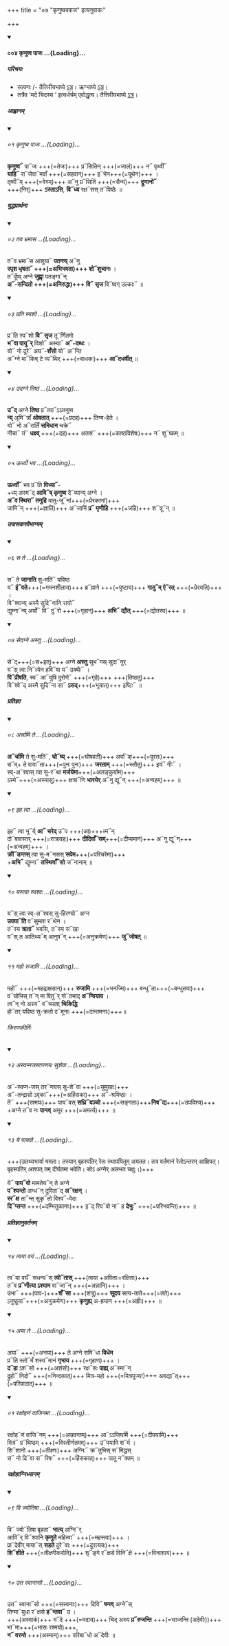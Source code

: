 +++
title = "०७ \"कृणुष्ववपाज\" इत्यनुवाकः"

+++

<div class="js_include" includetitle="false" newlevelforh1="4" unfilled url="/vedAH_Rk/shAkalam/saMhitA/vishvAsa-prastutiH/04/004_kRNuShva_pAjaH/">
<details open><summary><h4>००४ कृणुष्व पाजः ...{Loading}...</h4></summary>

##### परिचयः
- सायणः /- तैत्तिरीयभाष्ये [ऽत्र](https://archive.org/stream/Anandashram_Samskrita_Granthavali_Anandashram_Sanskrit_Series/ASS_042_Krishna_Yajurvediya_Taittiriya_Samhita_Part_1_-_Kasinath_Sastri_Agase_1940#page/n325/mode/2up)। ऋग्भाष्ये [ऽत्र](https://archive.org/stream/RgVedaWithSayanasCommentaryPart2/rv_sayanabhasya_part2#page/n573/mode/2up)।
- तत्रैव 'मदे चिदस्य ’ इत्यर्धर्चम् एवोद्धृत्य। तैत्तिरीयभाष्ये [ऽत्र](https://archive.org/stream/Anandashram_Samskrita_Granthavali_Anandashram_Sanskrit_Series/ASS_042_Krishna_Yajurvediya_Taittiriya_Samhita_Part_1_-_Kasinath_Sastri_Agase_1940#page/n327/mode/2up)।

##### आह्वानम्
<div class="js_include" includetitle="false" newlevelforh1="2" unfilled="" url="/vedAH_Rk/shAkalam/saMhitA/vishvAsa-prastutiH/04/004/01_kRNuShva_pAjaH.md">
<details open><summary><h6>०१ कृणुष्व पाजः ...{Loading}...</h6></summary>

**कृणुष्व᳓** पा᳓जः +++(=तेजः)+++ प्र᳓सितिन् +++(=जालं)+++ न᳓ पृथ्वीं᳓  
**याहि᳓** रा᳓जेवा᳓मवाँ +++(=सहवान्)+++ इ᳓भेन+++(=यूथेन)+++ ।  
तृष्वी᳓म् +++(=वेगम्)+++ अ᳓नु प्र᳓सितिं +++(=सैन्यं)+++ **द्रूणानो᳓**  
+++(निर्)+++ **ऽस्ताऽसि**, **वि᳓ध्य** रक्ष᳓सस् त᳓पिष्ठैः ॥

</details>
</div>

##### युद्धप्रार्थना
<div class="js_include" includetitle="false" newlevelforh1="2" unfilled="" url="/vedAH_Rk/shAkalam/saMhitA/vishvAsa-prastutiH/04/004/02_tava_bhramAsa.md">
<details open><summary><h6>०२ तव भ्रमास ...{Loading}...</h6></summary>

त᳓व भ्रमा᳓स आशुया᳓ **पतन्त्य्** अ᳓नु  
**स्पृश धृषता᳓ +++(=अभिभवता)+++ शो᳓शुचानः** ।  
त᳓पूँष्य् अग्ने **जुह्वा᳙** पतङ्गा᳓न्  
**अ᳓-सन्दितो +++(=अनिरुद्धः)+++ वि᳓ सृज** वि᳓ष्वग् उल्काः᳓ ॥

</details>
</div>
<div class="js_include" includetitle="false" newlevelforh1="2" unfilled="" url="/vedAH_Rk/shAkalam/saMhitA/vishvAsa-prastutiH/04/004/03_prati_spasho.md">
<details open><summary><h6>०३ प्रति स्पशो ...{Loading}...</h6></summary>

प्र᳓ति स्प᳓शो **वि᳓ सृज** तू᳓र्णितमो  
**भ᳓वा पायु᳓र्** विशो᳓ अस्या᳓ **अ᳓-दब्धः** ।  
यो᳓ नो दूरे᳓ अघ᳓-**शँसो** यो᳓ अ᳓न्ति  
अ᳓ग्ने मा᳓किष् टे व्य᳓थिर् +++(=बाधकः)+++ **आ᳓दधर्षीत्** ॥

</details>
</div>
<div class="js_include" includetitle="false" newlevelforh1="2" unfilled="" url="/vedAH_Rk/shAkalam/saMhitA/vishvAsa-prastutiH/04/004/04_udagne_tiShTha.md">
<details open><summary><h6>०४ उदग्ने तिष्ठ ...{Loading}...</h6></summary>

**उ᳓द्** अग्ने **तिष्ठ** प्र᳓त्या᳓ऽऽतनुष्व  
**न्य्** अ᳙मि᳓त्राँ **ओषतात्** +++(=प्रदह)+++ तिग्म-हेते ।  
यो᳓ नो अ᳓रातिँ **समिधान** चक्रे᳓  
नीचा᳓ तं᳓ **धक्ष्य्** +++(=दह)+++ अतसं᳓ +++(=काष्ठविशेषः)+++ न᳓ शु᳓ष्कम् ॥

</details>
</div>
<div class="js_include" includetitle="false" newlevelforh1="2" unfilled="" url="/vedAH_Rk/shAkalam/saMhitA/vishvAsa-prastutiH/04/004/05_Urdhvo_bhava.md">
<details open><summary><h6>०५ ऊर्ध्वो भव ...{Loading}...</h6></summary>

**ऊर्ध्वो᳓** भव प्र᳓ति **विध्या᳓**-  
+ध्य् अस्म᳓द् **आवि᳓ष् कृणुष्व** दै᳓व्यान्य् अग्ने ।  
**अ᳓व स्थिरा᳓ तनुहि** यातु-जू᳓नां+++(=प्रेरकाणां)+++  
जामि᳓म् +++(=ज्ञातिं)+++ अ᳓जामिं **प्र᳓ मृणीहि** +++(=जहि)+++ श᳓त्रू᳓न् ॥

</details>
</div>

##### उपासकसौभाग्यम्
<div class="js_include" includetitle="false" newlevelforh1="2" unfilled="" url="/vedAH_Rk/shAkalam/saMhitA/vishvAsa-prastutiH/04/004/06_sa_te.md">
<details open><summary><h6>०६ स ते ...{Loading}...</h6></summary>

स᳓ ते **जानाति** सु-मतिं᳓ यविष्ठ  
य᳓ **ई᳓वते**+++(=गमनशीलाय)+++ ब्र᳓ह्मणे +++(=पुष्टाय)+++ **गातु᳓म् ऐ᳓रत्** +++(=प्रेरयति)+++ ।  
वि᳓श्वान्य् अस्मै सुदि᳓नानि रायो᳓  
द्युम्ना᳓न्य्  अर्यो᳓ वि᳓ दु᳓रो +++(=गृहान्)+++ **अभि᳓ द्यौत्** +++(=द्योतस्व)+++ ॥

</details>
</div>
<div class="js_include" includetitle="false" newlevelforh1="2" unfilled="" url="/vedAH_Rk/shAkalam/saMhitA/vishvAsa-prastutiH/04/004/07_sedagne_astu.md">
<details open><summary><h6>०७ सेदग्ने अस्तु ...{Loading}...</h6></summary>

से᳓द्+++(=स+इत्)+++ अग्ने **अस्तु** सुभ᳓गस् सुदा᳓नुर्  
य᳓स् त्वा नि᳓त्येन हवि᳓षा य᳓ उक्थैः᳓ ।  
**पि᳓प्रीषति**, स्व᳓ आ᳓युषि दुरोणे᳓ +++(=गृहे)+++ +++(तिष्ठतु)+++  
वि᳓श्वे᳓द् अस्मै सुदि᳓ना सा᳓ **ऽसद्**+++(=भूयात्)+++ इष्टिः᳓ ॥

</details>
</div>

##### प्रतिज्ञा
<div class="js_include" includetitle="false" newlevelforh1="2" unfilled="" url="/vedAH_Rk/shAkalam/saMhitA/vishvAsa-prastutiH/04/004/08_archAmi_te.md">
<details open><summary><h6>०८ अर्चामि ते ...{Loading}...</h6></summary>

**अ᳓र्चामि** ते सु-मतिं᳓, **घो᳓ष्य्** +++(=घोषवती)+++ अर्वा᳓क्+++(=पुरतः)+++  
स᳓म्+ ते वावा᳓ता+++(=पुनः पुनः)+++ **जरताम्** +++(=स्तौतु)+++ इयं᳓ गीः᳓ ।  
स्व्-अ᳓श्वास् त्वा सु-र᳓था **मर्जयेमा**+++(=अलङ्कुर्याम)+++  
ऽस्मे᳓+++(=अस्मासु)+++ क्षत्रा᳓णि **धारयेर्** अ᳓नु द्यू᳓न् +++(=अन्वहम्)+++ ॥

</details>
</div>
<div class="js_include" includetitle="false" newlevelforh1="2" unfilled="" url="/vedAH_Rk/shAkalam/saMhitA/vishvAsa-prastutiH/04/004/09_iha_tvA.md">
<details open><summary><h6>०९ इह त्वा ...{Loading}...</h6></summary>

इह᳓ त्वा भू᳓र्य् **आ᳓ चरेद्** उ᳓प +++(आ)+++त्म᳓न्  
दो᳓षावस्तर् +++(=रात्रावहः)+++ **दीदिवाँ᳓सम्**+++(=दीप्यमानं)+++ अ᳓नु द्यू᳓न्+++(=अन्वहम्)+++ ।  
**क्री᳓डन्तस्** त्वा सु-म᳓नसस् **सपेम**+++(=परिचरेमा)+++   
+**अभि᳓** द्युम्ना᳓ **तस्थिवाँ᳓सो** ज᳓नानाम् ॥

</details>
</div>
<div class="js_include" includetitle="false" newlevelforh1="2" unfilled="" url="/vedAH_Rk/shAkalam/saMhitA/vishvAsa-prastutiH/04/004/10_yastvA_svashvaH.md">
<details open><summary><h6>१० यस्त्वा स्वश्वः ...{Loading}...</h6></summary>

य᳓स् त्वा स्व्-अ᳓श्वस् सु-हिरण्यो᳓ अग्न  
**उपया᳓ति** व᳓सुमता र᳓थेन ।  
त᳓स्य **त्राता᳓** भवसि, त᳓स्य स᳓खा  
य᳓स् त आतिथ्य᳓म् आनुष᳓ग् +++(=अनुक्रमेण)+++ **जु᳓जोषत्** ॥

</details>
</div>
<div class="js_include" includetitle="false" newlevelforh1="2" unfilled="" url="/vedAH_Rk/shAkalam/saMhitA/vishvAsa-prastutiH/04/004/11_maho_rujAmi.md">
<details open><summary><h6>११ महो रुजामि ...{Loading}...</h6></summary>

महो᳓ +++(=महद्राक्षसान्)+++ **रुजामि** +++(=भनज्मि)+++ बन्धु᳓ता+++(\~बन्धुतया)+++  
व᳓चोभिस् त᳓न् मा पितु᳓र् गो᳓तमाद् **अ᳓न्वियाय** ।  
त्व᳓न् नो अस्य᳓ व᳓चसश् **चिकिद्धि**  
हो᳓तर् यविष्ठ सु-क्रतो द᳓मूनाः +++(=दान्तमनाः)+++॥

</details>
</div>

###### किरणकीर्तिः
<div class="js_include" includetitle="false" newlevelforh1="2" unfilled="" url="/vedAH_Rk/shAkalam/saMhitA/vishvAsa-prastutiH/04/004/12_asvapnajastaraNayaH_sushevA.md">
<details open><summary><h6>१२ अस्वप्नजस्तरणयः सुशेवा ...{Loading}...</h6></summary>

अ᳓-स्वप्न-जस् तर᳓णयस् सु-शे᳓वा +++(=सुमुखाः)+++  
अ᳓-तन्द्रासो ऽवृका᳓+++(=अहिंसका)+++ अ᳓-श्रमिष्ठाः ।  
ते᳓ +++(रश्मयः)+++ पाय᳓वस् **सध्रि᳓यञ्चो** +++(=सङ्गताः)+++**निष᳓द्य**+++(=उपविश्य)+++  
+अग्ने त᳓व नः **पान्त्व्** अमूर +++(=अमर्त्य)+++ ॥

</details>
</div>
<div class="js_include" includetitle="false" newlevelforh1="2" unfilled="" url="/vedAH_Rk/shAkalam/saMhitA/vishvAsa-prastutiH/04/004/13_ye_pAyavo.md">
<details open><summary><h6>१३ ये पायवो ...{Loading}...</h6></summary>

+++(उतथ्यभार्या ममता। तस्याम् बृहस्पतिर् रेतः स्थापयितुम् अयतत। तत्र वर्तमानं रेतोऽन्तरम् आक्षिपत्। बृहस्पतिर् अशपत् तम् दीर्घतमा भवेति। सोऽ अग्नेर् अलभत चक्षुः।)+++

ये᳓ **पाय᳓वो** मामतेय᳓न् ते अग्ने  
**प᳓श्यन्तो** अन्ध᳓न् दुरिता᳓द् **अ᳓रक्षन्** ।  
**रर᳓क्ष** ता᳓न्त् सुकृ᳓तो विश्व᳓-वेदा  
**दि᳓प्सन्त** +++(=दम्भितुकामाः)+++ इ᳓द् रिप᳓वो ना᳓ ह **देभुः᳓** +++(=परिभवन्ति)+++ ॥

</details>
</div>

##### प्रतिज्ञानुवर्तनम्
<div class="js_include" includetitle="false" newlevelforh1="2" unfilled="" url="/vedAH_Rk/shAkalam/saMhitA/vishvAsa-prastutiH/04/004/14_tvayA_vayaM.md">
<details open><summary><h6>१४ त्वया वयं ...{Loading}...</h6></summary>

त्व᳓या वयँ᳓ सधन्य᳓स् **त्वो᳓तास्** +++(त्वया +अविताः=रक्षिताः)+++  
त᳓व **प्र᳓णीत्या ऽश्याम** वा᳓जा᳓न् +++(=अन्नानि)+++ ।  
उभा᳓ +++(पाप-)+++**शँ᳓सा** +++(शत्रू)+++ **सूदय** सत्य-ताते+++(=तते)+++  
ऽनुष्ठुया᳓+++(=अनुक्रमेण)+++ **कृणुह्य्** अ-ह्रयाण +++(=अह्रीः)+++ ॥

</details>
</div>
<div class="js_include" includetitle="false" newlevelforh1="2" unfilled="" url="/vedAH_Rk/shAkalam/saMhitA/vishvAsa-prastutiH/04/004/15_ayA_te.md">
<details open><summary><h6>१५ अया ते ...{Loading}...</h6></summary>

अया᳓ +++(=अनया)+++ ते अग्ने समि᳓धा **विधेम**  
प्र᳓ति स्तो᳓मँ शस्य᳓मानं **गृभाय** +++(=गृहाण)+++ ।  
**द᳓हा** ऽश᳓सो +++(=अशंसो)+++ रक्ष᳓सः **पाह्य्** अ᳓स्मा᳓न्  
द्रुहो᳓ निदो᳓ +++(=निन्दकात्)+++ मित्र-महो +++(=मित्रपूज्य!)+++ अवद्या᳓त्+++(=परिवादात्)+++ ॥

</details>
</div>
<div class="js_include" includetitle="false" newlevelforh1="2" unfilled="" url="/vedAH_Rk/shAkalam/saMhitA/vishvAsa-prastutiH/10/087/01_raxohaNaM_vAjinamA.md">
<details open><summary><h6>०१ रक्षोहणं वाजिनमा ...{Loading}...</h6></summary>

रक्षोह᳓णं वाजि᳓नम् +++(=अन्नवन्तम्)+++ आ᳓ऽऽजिघर्मि +++(=दीपयामि)+++  
मित्रं᳓ प्र᳓थिष्ठम् +++(=विस्तीर्णतमम्)+++ उ᳓पयामि श᳓र्म ।  
शि᳓शानो +++(=तीक्ष्णः)+++ अग्निः᳓ क्र᳓तुभिस् स᳓मिद्धस्  
स᳓ नो दि᳓वा स᳓ रिषः᳓ +++(=हिंसकात्)+++ पातु न᳓क्तम् ॥

</details>
</div>

##### रक्षोहाग्निध्यानम्
<div class="js_include" includetitle="false" newlevelforh1="2" unfilled="" url="/vedAH_Rk/shAkalam/saMhitA/vishvAsa-prastutiH/05/002/09_vi_jyotiShA.md">
<details open><summary><h6>०९ वि ज्योतिषा ...{Loading}...</h6></summary>

वि᳓ ज्यो᳓तिषा बृहता᳓ **भात्य्** अग्नि᳓र्  
आवि᳓र् वि᳓श्वानि **कृणुते** महित्वा᳓ +++(=महत्तया)+++ ।  
प्रा᳓देवीर् माया᳓स् **सहते** दुरे᳓वाः +++(=दुरत्ययः)+++  
**शि᳓शीते** +++(=तीक्ष्णीकरोति)+++ शृ᳓ङ्गे र᳓क्षसे विनि᳓क्षे +++(=विनाशाय)+++ ॥

</details>
</div>
<div class="js_include" includetitle="false" newlevelforh1="2" unfilled="" url="/vedAH_Rk/shAkalam/saMhitA/vishvAsa-prastutiH/05/002/10_uta_svAnAso.md">
<details open><summary><h6>१० उत स्वानासो ...{Loading}...</h6></summary>

उत᳓ स्वाना᳓सो +++(=सस्वनाः)+++ दिवि᳓ **षन्त्व्** अग्ने᳓स्  
तिग्मा᳓युधा र᳓क्षसे **ह᳓न्तवा᳓** उ ।  
+++(अस्माकं)+++ म᳓दे +++(=मदाय)+++ चिद् अस्य **प्र᳓रुजन्ति** +++(=भञ्जन्ति (अदेवीः))+++ भा᳓मा+++(=भासः रश्मयो)+++,  
**न᳓ वरन्ते** +++(अस्मान्)+++ परिबा᳓धो अ᳓देवीः ॥

</details>
</div>
</details>
</div>
